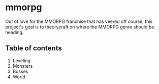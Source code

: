 # mmorpg

Out of love for the MMORPG franchise that has veered off course, this project's goal is to theorycraft on where the MMORPG genre should be heading.

## Table of contents

1. Leveling
2. Monsters
3. Bosses
4. World
